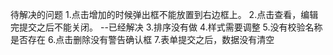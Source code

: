 待解决的问题
1.点击增加的时候弹出框不能放置到右边框上。
2.点击查看，编辑完提交之后不能关闭。 --已经解决
3.排序没有做
4.样式需要调整
5.没有校验名称是否存在
6.点击删除没有警告确认框
7.表单提交之后，数据没有清空